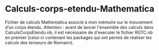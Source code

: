 # Calculs-corps-etendu-Mathematica
Fichier de calculs Mathematica associé à mon mémoire sur le mouvement d’un corps étendu. Attention : avant de lancer l'ensemble des calculs dans CalculsCorpsEtendu.nb, il est nécéssaire de d'executer le fichier RGTC.nb en premier (celui-ci contenant les packages qui ont permis de réaliser les calculs des tenseurs de Riemann).
